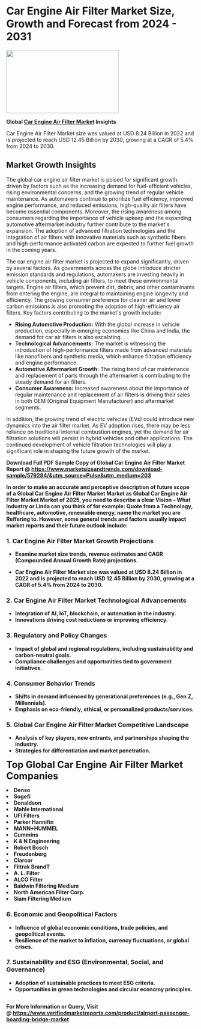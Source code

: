 <H1>Car Engine Air Filter Market Size, Growth and Forecast from 2024 - 2031</H1><img class="aligncenter size-medium wp-image-584254" src="https://thirdeyenews.in/wp-content/uploads/2024/09/Global-Market-Research-300x168.jpeg" alt="" width="300" height="168" /><p><strong>Global&nbsp;<a href="https://www.marketsizeandtrends.com/download-sample/579284/&amp;utm_source=Pulse&amp;utm_medium=203">Car Engine Air Filter Market</a> Insights</strong></p><p>Car Engine Air Filter Market size was valued at USD 8.24 Billion in 2022 and is projected to reach USD 12.45 Billion by 2030, growing at a CAGR of 5.4% from 2024 to 2030.</p><p><h2>Market Growth Insights</h2> <p>The global car engine air filter market is poised for significant growth, driven by factors such as the increasing demand for fuel-efficient vehicles, rising environmental concerns, and the growing trend of regular vehicle maintenance. As automakers continue to prioritize fuel efficiency, improved engine performance, and reduced emissions, high-quality air filters have become essential components. Moreover, the rising awareness among consumers regarding the importance of vehicle upkeep and the expanding automotive aftermarket industry further contribute to the market's expansion. The adoption of advanced filtration technologies and the integration of air filters with innovative materials such as synthetic fibers and high-performance activated carbon are expected to further fuel growth in the coming years.</p> <p><strong></strong></p> <p>The car engine air filter market is projected to expand significantly, driven by several factors. As governments across the globe introduce stricter emission standards and regulations, automakers are investing heavily in vehicle components, including air filters, to meet these environmental targets. Engine air filters, which prevent dirt, debris, and other contaminants from entering the engine, are integral to maintaining engine longevity and efficiency. The growing consumer preference for cleaner air and lower carbon emissions is also promoting the adoption of high-efficiency air filters. Key factors contributing to the market's growth include: <ul> <li><strong>Rising Automotive Production:</strong> With the global increase in vehicle production, especially in emerging economies like China and India, the demand for car air filters is also escalating.</li> <li><strong>Technological Advancements:</strong> The market is witnessing the introduction of high-performance filters made from advanced materials like nanofibers and synthetic media, which enhance filtration efficiency and engine performance.</li> <li><strong>Automotive Aftermarket Growth:</strong> The rising trend of car maintenance and replacement of parts through the aftermarket is contributing to the steady demand for air filters.</li> <li><strong>Consumer Awareness:</strong> Increased awareness about the importance of regular maintenance and replacement of air filters is driving their sales in both OEM (Original Equipment Manufacturer) and aftermarket segments.</li> </ul> <p>In addition, the growing trend of electric vehicles (EVs) could introduce new dynamics into the air filter market. As EV adoption rises, there may be less reliance on traditional internal combustion engines, yet the demand for air filtration solutions will persist in hybrid vehicles and other applications. The continued development of vehicle filtration technologies will play a significant role in shaping the future growth of the market.</p> <p><strong></p><p><span class=""><strong>Download Full PDF Sample Copy of Global Car Engine Air Filter Market Report</strong> @ <a href="https://www.marketsizeandtrends.com/download-sample/579284/&amp;utm_source=Pulse&amp;utm_medium=203" target="_blank">https://www.marketsizeandtrends.com/download-sample/579284/&amp;utm_source=Pulse&amp;utm_medium=203</a></span></p><p>In order to make an accurate and perceptive description of future scope of a Global&nbsp;Car Engine Air Filter Market Market as Global&nbsp;Car Engine Air Filter Market Market of 2025, you need to describe a clear Vision &ndash; What Industry or Linda can you think of for example: Quote from a Technology, healthcare, automotive, renewable energy, name the market you are Reffering to. However, some general trends and factors usually impact market reports and their future outlook include:</p><h3>1.&nbsp;<strong>Car Engine Air Filter Market Growth Projections</strong></h3><ul><li>Examine market size trends, revenue estimates and CAGR (Compounded Annual Growth Rate) projections.</li><li><p>Car Engine Air Filter Market size was valued at USD 8.24 Billion in 2022 and is projected to reach USD 12.45 Billion by 2030, growing at a CAGR of 5.4% from 2024 to 2030.</p></li></ul><h3>2.&nbsp;<strong>Car Engine Air Filter Market Technological Advancements</strong></h3><ul><li>Integration of AI, IoT, blockchain, or automation in the industry.</li><li>Innovations driving cost reductions or improving efficiency.</li></ul><h3>3.&nbsp;<strong>Regulatory and Policy Changes</strong></h3><ul><li>Impact of global and regional regulations, including sustainability and carbon-neutral goals.</li><li>Compliance challenges and opportunities tied to government initiatives.</li></ul><h3>4.&nbsp;<strong>Consumer Behavior Trends</strong></h3><ul><li>Shifts in demand influenced by generational preferences (e.g., Gen Z, Millennials).</li><li>Emphasis on eco-friendly, ethical, or personalized products/services.</li></ul><h3>5.&nbsp;<strong>Global Car Engine Air Filter Market Competitive Landscape</strong></h3><ul><li>Analysis of key players, new entrants, and partnerships shaping the industry.</li><li>Strategies for differentiation and market penetration.</li></ul><p data-pm-slice="1 1 []"><span style="color: inherit; font-family: inherit; font-size: 25px;">Top Global Car Engine Air Filter Market Companies</span></p><div class="" data-test-id=""><p><li>Denso</li><li> Sogefi</li><li> Donaldson</li><li> Mahle International</li><li> UFI Filters</li><li> Parker Hannifin</li><li> MANN+HUMMEL</li><li> Cummins</li><li> K & N Engineering</li><li> Robert Bosch</li><li> Freudenberg</li><li> Clarcor</li><li> Filtrak BrandT</li><li> A. L. Filter</li><li> ALCO Filter</li><li> Baldwin Filtering Medium</li><li> North American Filter Corp.</li><li> Siam Filtering Medium</li></p></div><h3>6.&nbsp;<strong>Economic and Geopolitical Factors</strong></h3><ul><li>Influence of global economic conditions, trade policies, and geopolitical events.</li><li>Resilience of the market to inflation, currency fluctuations, or global crises.</li></ul><h3>7.&nbsp;<strong>Sustainability and ESG (Environmental, Social, and Governance)</strong></h3><ul><li>Adoption of sustainable practices to meet ESG criteria.</li><li>Opportunities in green technologies and circular economy principles.</li></ul><h2><strong style="font-size: 14px;">For More Information or Query, Visit @&nbsp;</strong><a style="background-color: #ffffff; font-size: 14px;" href="https://www.marketsizeandtrends.com/report/car-engine-air-filter-market/" target="_blank">https://www.verifiedmarketreports.com/product/airport-passenger-boarding-bridge-market</a></h2>
